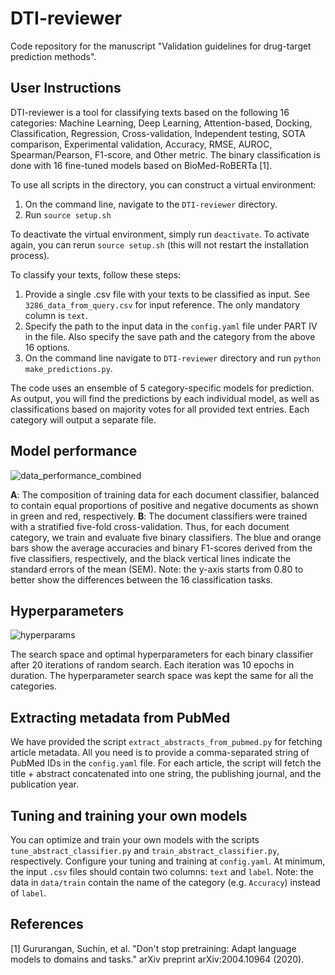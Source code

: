 # DTI-reviewer

Code repository for the manuscript "Validation guidelines for drug-target prediction methods".

## User Instructions

DTI-reviewer is a tool for classifying texts based on the following 16 categories: Machine Learning, Deep Learning, Attention-based, Docking, Classification, Regression, Cross-validation, Independent testing, SOTA comparison, Experimental validation, Accuracy, RMSE, AUROC, Spearman/Pearson, F1-score, and Other metric.
The binary classification is done with 16 fine-tuned models based on BioMed-RoBERTa [1].

To use all scripts in the directory, you can construct a virtual environment:
1. On the command line, navigate to the `DTI-reviewer` directory.
2. Run `source setup.sh`

To deactivate the virtual environment, simply run `deactivate`.
To activate again, you can rerun `source setup.sh` (this will not restart the installation process).

To classify your texts, follow these steps:

1. Provide a single .csv file with your texts to be classified as input. See `3286_data_from_query.csv` for input reference. The only mandatory column is `text`.
2. Specify the path to the input data in the `config.yaml` file under PART IV in the file. Also specify the save path and the category from the above 16 options.
3. On the command line navigate to `DTI-reviewer` directory and run `python make_predictions.py`.

The code uses an ensemble of 5 category-specific models for prediction. As output, you will find the predictions by each individual model, as well as classifications based on majority votes for all provided text entries. Each category will output a separate file.

## Model performance

![data_performance_combined](https://github.com/AronSchulman/DTI-reviewer/assets/63584295/3366cd95-63dc-43ee-9974-6380f24e350d)

**A**: The composition of training data for each document classifier, balanced to contain equal proportions of positive and negative documents as shown in green and red, respectively. **B**: The document classifiers were trained with a stratified five-fold cross-validation. Thus, for each document category, we train and evaluate five binary classifiers. The blue and orange bars show the average accuracies and binary F1-scores derived from the five classifiers, respectively, and the black vertical lines indicate the standard errors of the mean (SEM). Note: the y-axis starts from 0.80 to better show the differences between the 16 classification tasks.

## Hyperparameters

![hyperparams](https://github.com/AronSchulman/DTI-reviewer/assets/63584295/84a8c6fc-0100-476a-b8ce-4e9c7d67059b)

The search space and optimal hyperparameters for each binary classifier after 20 iterations of random search. Each iteration was 10 epochs in duration. The hyperparameter search space was kept the same for all the categories.

## Extracting metadata from PubMed

We have provided the script `extract_abstracts_from_pubmed.py` for fetching article metadata. All you need is to provide a comma-separated string of PubMed IDs in the `config.yaml` file. For each article, the script will fetch the title + abstract concatenated into one string, the publishing journal, and the publication year.

## Tuning and training your own models

You can optimize and train your own models with the scripts `tune_abstract_classifier.py` and `train_abstract_classifier.py`, respectively. Configure your tuning and training at `config.yaml`. At minimum, the input `.csv` files should contain two columns: `text` and `label`. Note: the data in `data/train` contain the name of the category (e.g. `Accuracy`) instead of `label`.

## References

[1] Gururangan, Suchin, et al. "Don't stop pretraining: Adapt language models to domains and tasks." arXiv preprint arXiv:2004.10964 (2020).
